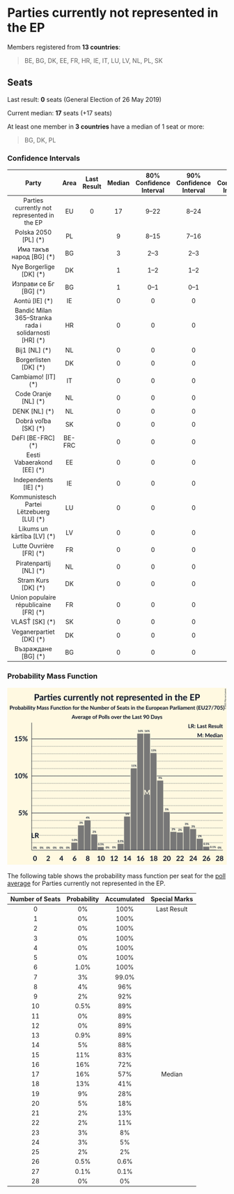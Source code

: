 # Parties currently not represented in the EP

Members registered from **13 countries**:

> BE, BG, DK, EE, FR, HR, IE, IT, LU, LV, NL, PL, SK

## Seats

Last result: **0** seats (General Election of 26 May 2019)

Current median: **17** seats (+17 seats)

At least one member in **3 countries** have a median of 1 seat or more:

> BG, DK, PL

### Confidence Intervals

| Party | Area | Last Result | Median | 80% Confidence Interval | 90% Confidence Interval | 95% Confidence Interval | 99% Confidence Interval |
|:-----:|:----:|:-----------:|:------:|:-----------------------:|:-----------------------:|:-----------------------:|:-----------------------:|
| Parties currently not represented in the EP | EU | 0 | 17 | 9–22 | 8–24 | 7–24 | 6–26 |
| Polska 2050 [PL] (*) | PL | | 9 | 8–15 | 7–16 | 7–16 | 6–17 |
| Има такъв народ [BG] (*) | BG | | 3 | 2–3 | 2–3 | 2–4 | 2–4 |
| Nye Borgerlige [DK] (*) | DK | | 1 | 1–2 | 1–2 | 1–2 | 1–2 |
| Изправи се Бг [BG] (*) | BG | | 1 | 0–1 | 0–1 | 0–1 | 0–2 |
| Aontú [IE] (*) | IE | | 0 | 0 | 0 | 0 | 0 |
| Bandić Milan 365–Stranka rada i solidarnosti [HR] (*) | HR | | 0 | 0 | 0 | 0 | 0 |
| Bij1 [NL] (*) | NL | | 0 | 0 | 0 | 0 | 0 |
| Borgerlisten [DK] (*) | DK | | 0 | 0 | 0 | 0 | 0 |
| Cambiamo! [IT] (*) | IT | | 0 | 0 | 0 | 0 | 0 |
| Code Oranje [NL] (*) | NL | | 0 | 0 | 0 | 0 | 0 |
| DENK [NL] (*) | NL | | 0 | 0 | 0 | 0 | 0 |
| Dobrá voľba [SK] (*) | SK | | 0 | 0 | 0 | 0 | 0 |
| DéFI [BE-FRC] (*) | BE-FRC | | 0 | 0 | 0 | 0 | 0 |
| Eesti Vabaerakond [EE] (*) | EE | | 0 | 0 | 0 | 0 | 0 |
| Independents [IE] (*) | IE | | 0 | 0 | 0 | 0 | 0 |
| Kommunistesch Partei Lëtzebuerg [LU] (*) | LU | | 0 | 0 | 0 | 0 | 0 |
| Likums un kārtība [LV] (*) | LV | | 0 | 0 | 0 | 0 | 0 |
| Lutte Ouvrière [FR] (*) | FR | | 0 | 0 | 0 | 0 | 0 |
| Piratenpartij [NL] (*) | NL | | 0 | 0 | 0 | 0 | 0 |
| Stram Kurs [DK] (*) | DK | | 0 | 0 | 0 | 0 | 0 |
| Union populaire républicaine [FR] (*) | FR | | 0 | 0 | 0 | 0 | 0 |
| VLASŤ [SK] (*) | SK | | 0 | 0 | 0 | 0 | 0 |
| Veganerpartiet [DK] (*) | DK | | 0 | 0 | 0 | 0 | 0 |
| Възраждане [BG] (*) | BG | | 0 | 0 | 0 | 0 | 0 |

### Probability Mass Function

![Graph with seats probability mass function not yet produced](average-2021-02-28-seats-pmf-partiescurrentlynotrepresentedintheep.png "Seats Probability Mass Function")

The following table shows the probability mass function per seat for the [poll average](average-2021-02-28.html) for Parties currently not represented in the EP.

| Number of Seats | Probability | Accumulated | Special Marks |
|:---------------:|:-----------:|:-----------:|:-------------:|
| 0 | 0% | 100% | Last Result |
| 1 | 0% | 100% |  |
| 2 | 0% | 100% |  |
| 3 | 0% | 100% |  |
| 4 | 0% | 100% |  |
| 5 | 0% | 100% |  |
| 6 | 1.0% | 100% |  |
| 7 | 3% | 99.0% |  |
| 8 | 4% | 96% |  |
| 9 | 2% | 92% |  |
| 10 | 0.5% | 89% |  |
| 11 | 0% | 89% |  |
| 12 | 0% | 89% |  |
| 13 | 0.9% | 89% |  |
| 14 | 5% | 88% |  |
| 15 | 11% | 83% |  |
| 16 | 16% | 72% |  |
| 17 | 16% | 57% | Median |
| 18 | 13% | 41% |  |
| 19 | 9% | 28% |  |
| 20 | 5% | 18% |  |
| 21 | 2% | 13% |  |
| 22 | 2% | 11% |  |
| 23 | 3% | 8% |  |
| 24 | 3% | 5% |  |
| 25 | 2% | 2% |  |
| 26 | 0.5% | 0.6% |  |
| 27 | 0.1% | 0.1% |  |
| 28 | 0% | 0% |  |


